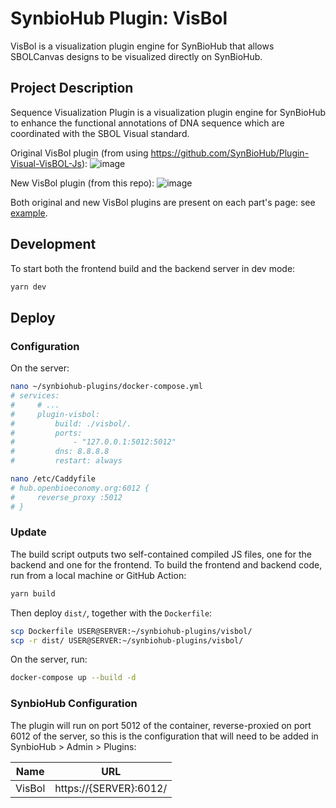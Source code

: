 # SynbioHub Plugin: VisBol

VisBol is a visualization plugin engine for SynBioHub that allows SBOLCanvas designs to be visualized directly on SynBioHub.

## Project Description

Sequence Visualization Plugin is a visualization plugin engine for SynBioHub to enhance the functional annotations of DNA sequence which are coordinated with the SBOL Visual standard.

Original VisBol plugin (from using https://github.com/SynBioHub/Plugin-Visual-VisBOL-Js): 
![image](https://github.com/user-attachments/assets/68b66097-4f55-4a6d-9a85-1ab6f2fbad55)

New VisBol plugin (from this repo): 
![image](https://github.com/user-attachments/assets/51bef586-4969-4147-b974-811c0100b940)

Both original and new VisBol plugins are present on each part's page: see [example]([url](https://hub.openbioeconomy.org/public/Marchantia_OpenPlant_Toolkit/OP_088/1)). 


## Development

To start both the frontend build and the backend server in dev mode:

```bash
yarn dev
```

## Deploy

### Configuration

On the server:

```bash
nano ~/synbiohub-plugins/docker-compose.yml
# services:
#     # ...
#     plugin-visbol:
#         build: ./visbol/.
#         ports:
#             - "127.0.0.1:5012:5012"
#         dns: 8.8.8.8
#         restart: always

nano /etc/Caddyfile
# hub.openbioeconomy.org:6012 {
#     reverse_proxy :5012
# }
```

### Update

The build script outputs two self-contained compiled JS files, one for the backend and one for the frontend.
To build the frontend and backend code, run from a local machine or GitHub Action:

```bash
yarn build
```

Then deploy `dist/`, together with the `Dockerfile`:

```bash
scp Dockerfile USER@SERVER:~/synbiohub-plugins/visbol/
scp -r dist/ USER@SERVER:~/synbiohub-plugins/visbol/
```

On the server, run:

```bash
docker-compose up --build -d
```

### SynbioHub Configuration

The plugin will run on port 5012 of the container, reverse-proxied on port 6012 of the server,
so this is the configuration that will need to be added in SynbioHub > Admin > Plugins:

| Name   | URL                    |
| ------ | ---------------------- |
| VisBol | https://{SERVER}:6012/ |
